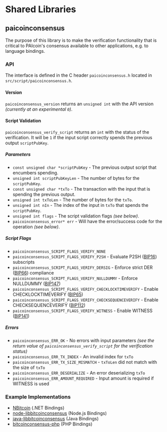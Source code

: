 Shared Libraries
================

## paicoinconsensus

The purpose of this library is to make the verification functionality that is critical to PAIcoin's consensus available to other applications, e.g. to language bindings.

### API

The interface is defined in the C header `paicoinconsensus.h` located in  `src/script/paicoinconsensus.h`.

#### Version

`paicoinconsensus_version` returns an `unsigned int` with the API version *(currently at an experimental `0`)*.

#### Script Validation

`paicoinconsensus_verify_script` returns an `int` with the status of the verification. It will be `1` if the input script correctly spends the previous output `scriptPubKey`.

##### Parameters
- `const unsigned char *scriptPubKey` - The previous output script that encumbers spending.
- `unsigned int scriptPubKeyLen` - The number of bytes for the `scriptPubKey`.
- `const unsigned char *txTo` - The transaction with the input that is spending the previous output.
- `unsigned int txToLen` - The number of bytes for the `txTo`.
- `unsigned int nIn` - The index of the input in `txTo` that spends the `scriptPubKey`.
- `unsigned int flags` - The script validation flags *(see below)*.
- `paicoinconsensus_error* err` - Will have the error/success code for the operation *(see below)*.

##### Script Flags
- `paicoinconsensus_SCRIPT_FLAGS_VERIFY_NONE`
- `paicoinconsensus_SCRIPT_FLAGS_VERIFY_P2SH` - Evaluate P2SH ([BIP16](https://github.com/bitcoin/bips/blob/master/bip-0016.mediawiki)) subscripts
- `paicoinconsensus_SCRIPT_FLAGS_VERIFY_DERSIG` - Enforce strict DER ([BIP66](https://github.com/bitcoin/bips/blob/master/bip-0066.mediawiki)) compliance
- `paicoinconsensus_SCRIPT_FLAGS_VERIFY_NULLDUMMY` - Enforce NULLDUMMY ([BIP147](https://github.com/bitcoin/bips/blob/master/bip-0147.mediawiki))
- `paicoinconsensus_SCRIPT_FLAGS_VERIFY_CHECKLOCKTIMEVERIFY` - Enable CHECKLOCKTIMEVERIFY ([BIP65](https://github.com/bitcoin/bips/blob/master/bip-0065.mediawiki))
- `paicoinconsensus_SCRIPT_FLAGS_VERIFY_CHECKSEQUENCEVERIFY` - Enable CHECKSEQUENCEVERIFY ([BIP112](https://github.com/bitcoin/bips/blob/master/bip-0112.mediawiki))
- `paicoinconsensus_SCRIPT_FLAGS_VERIFY_WITNESS` - Enable WITNESS ([BIP141](https://github.com/bitcoin/bips/blob/master/bip-0141.mediawiki))

##### Errors
- `paicoinconsensus_ERR_OK` - No errors with input parameters *(see the return value of `paicoinconsensus_verify_script` for the verification status)*
- `paicoinconsensus_ERR_TX_INDEX` - An invalid index for `txTo`
- `paicoinconsensus_ERR_TX_SIZE_MISMATCH` - `txToLen` did not match with the size of `txTo`
- `paicoinconsensus_ERR_DESERIALIZE` - An error deserializing `txTo`
- `paicoinconsensus_ERR_AMOUNT_REQUIRED` - Input amount is required if WITNESS is used

### Example Implementations
- [NBitcoin](https://github.com/NicolasDorier/Nbitcoin/blob/master/Nbitcoin/Script.cs#L814) (.NET Bindings)
- [node-libbitcoinconsensus](https://github.com/bitpay/node-libbitcoinconsensus) (Node.js Bindings)
- [java-libbitcoinconsensus](https://github.com/dexX7/java-libbitcoinconsensus) (Java Bindings)
- [bitcoinconsensus-php](https://github.com/Bit-Wasp/bitcoinconsensus-php) (PHP Bindings)
